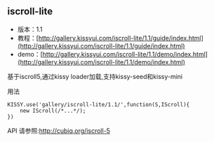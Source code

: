 ## iscroll-lite

* 版本：1.1
* 教程：[http://gallery.kissyui.com/iscroll-lite/1.1/guide/index.html](http://gallery.kissyui.com/iscroll-lite/1.1/guide/index.html)
* demo：[http://gallery.kissyui.com/iscroll-lite/1.1/demo/index.html](http://gallery.kissyui.com/iscroll-lite/1.1/demo/index.html)

基于iscroll5,通过kissy loader加载,支持kissy-seed和kissy-mini

用法

	KISSY.use('gallery/iscroll-lite/1.1/',function(S,IScroll){
		new IScroll(/*...*/);
	})

API 请参照:<http://cubiq.org/iscroll-5>
